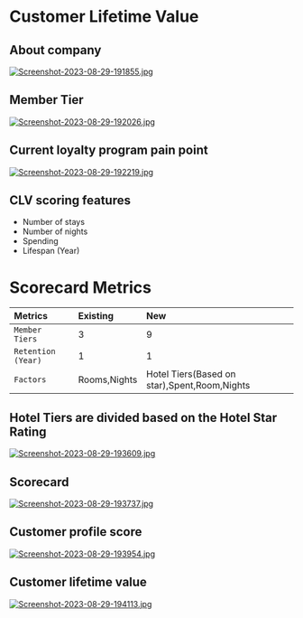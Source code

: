 # Customer Lifetime Value

## About company

[![Screenshot-2023-08-29-191855.jpg](https://i.postimg.cc/fkn3MBtQ/Screenshot-2023-08-29-191855.jpg)](https://postimg.cc/rRjyJGNf)

## Member Tier

[![Screenshot-2023-08-29-192026.jpg](https://i.postimg.cc/L5MYpxZK/Screenshot-2023-08-29-192026.jpg)](https://postimg.cc/qhjMcXLj)

## Current loyalty program pain point

[![Screenshot-2023-08-29-192219.jpg](https://i.postimg.cc/brK6pc9Y/Screenshot-2023-08-29-192219.jpg)](https://postimg.cc/XBkKkPPt)


## CLV scoring features

- Number of stays              
- Number of nights
- Spending
- Lifespan (Year)

# Scorecard Metrics


| Metrics | Existing     | New                |
| :-------- | :------- | :------------ |
| `Member Tiers ` | 3  | 9 |
| `Retention (Year)` | 1 | 1 |
| `Factors` |  Rooms,Nights |  Hotel Tiers(Based on star),Spent,Room,Nights|

## Hotel Tiers are divided based on the Hotel Star Rating

[![Screenshot-2023-08-29-193609.jpg](https://i.postimg.cc/MHnS9QDc/Screenshot-2023-08-29-193609.jpg)](https://postimg.cc/7Jrd6bjD)


## Scorecard

[![Screenshot-2023-08-29-193737.jpg](https://i.postimg.cc/hjgwJ76F/Screenshot-2023-08-29-193737.jpg)](https://postimg.cc/wtfFZ39F)


## Customer profile score

[![Screenshot-2023-08-29-193954.jpg](https://i.postimg.cc/Wz0xtwbP/Screenshot-2023-08-29-193954.jpg)](https://postimg.cc/30JtcpvL)


## Customer lifetime value

[![Screenshot-2023-08-29-194113.jpg](https://i.postimg.cc/sgSFLyR2/Screenshot-2023-08-29-194113.jpg)](https://postimg.cc/3kKbysNM)
